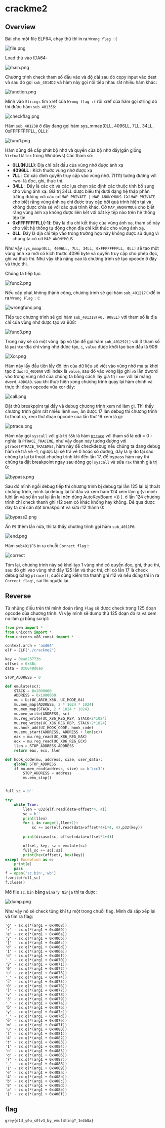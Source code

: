 # crackme2

## Overview
Bài cho một file ELF64, chạy thử thì in ra `Wrong flag :(`

![file.png](./img/filerun.png)



Load thử vào IDA64:

![main.png](./img/main.png)

Chương trình check tham số đầu vào và độ dài sau đó copy input vào dest và sau đó gọi `sub_4014D2` và hàm này gọi nối tiếp nhau rất nhiều hàm khác:

![function.png](./img/function.png)

Mình vào `Strings` tìm xref của `Wrong flag :(` rồi xref của hàm gọi string đó thì được hàm `sub_401356`: 

![checkflag.png](./img/checkflag.png)

Hàm `sub_401238` ở đây đang gọi hàm sys_mmap(0LL, 4096LL, 7LL, 34LL, 0xFFFFFFFFLL, 0LL):

![func1.png](./img/func1.png)

Hàm dùng để cấp phát bộ nhớ và quyền của bộ nhớ đấy(gần giống `VirtualAlloc` trong Windows).Các tham số:
* **0LL(NULL)**: Địa chỉ bắt đầu của vùng nhớ được ánh xạ
* **4096LL** : Kích thước vùng nhớ được xạ
* **7LL** : Cờ xác đinh quyền truy cập vào vùng nhớ. 7(111) tương đương với rwx- là đọc, ghi, thực thi.
* **34LL** : Đây là các cờ và các lựa chọn xác định các thuộc tính bổ sung cho vùng ánh xạ. Giá trị 34LL được biểu thị dưới dạng hệ thập phân tương đương với các cờ `MAP_PRIVATE | MAP_ANONYMOUS`. Cờ `MAP_PRIVATE` cho biết rằng vùng ánh xạ chỉ được truy cập bởi quá trình hiện tại và không được chia sẻ với các quá trình khác. Cờ `MAP_ANONYMOUS` cho biết rằng vùng ánh xạ không được liên kết với bất kỳ tệp nào trên hệ thống tệp tin.
* **0xFFFFFFFFLL(-1)**: Đây là địa chỉ kết thúc của vùng ánh xạ, tham số này cho viết hệ thống tự động chọn địa chỉ kết thúc cho vùng ánh xạ.
* **0LL**: Đây là địa chỉ tệp vào trong trường hợp này không được sử dụng vì chúng ta có cờ `MAP_ANONYMOUS`

Như vậy `sys_mmap(0LL, 4096LL, 7LL, 34LL, 0xFFFFFFFFLL, 0LL)` sẽ tạo một vùng ánh xạ mới có kích thước 4096 byte và quyền truy cập cho phép đọc, ghi và thực thi. Như vậy khả năng cao là chương trình sẽ tạo opcode ở đây và thực thi.

Chúng ta tiếp tục:

![func2.png](./img/func2.png)

Nếu cấp phát không thành công, chương trình sẽ gọi hàm `sub_401217()`để in ra `Wrong Flag :(`:

![wrongfunc.png](./img/wrongfunc.png)

Tiếp tục chương trình sẽ gọi hàm `sub_401318(v0, 908LL)` với tham số là địa chỉ của vùng nhớ được tạo và 908:

![func3.png](./img/func3.png)

Trong này sẽ có một vòng lặp vô tận để gọi hàm `sub_401292()` với 3 tham số là `pointer`địa chỉ vùng nhớ được tạo, `i`, `value` được khởi tạo ban đầu là 908:

![Xor.png](./img/Xor.png)

Hàm này lấy đầu tiên lấy độ lớn của dữ liệu sẽ viết vào vùng nhớ mà ta khởi tạo ở `dword_40D0A0` với index là `value`, sau đó vào vòng lặp ghi `v5` lần dword vào trong vùng nhớ của chúng ta bằng cách lấy giá trị i `xor` với lại mảng `dword_40D0A0`. sau khi thực hiện xong chương trình quay lại hàm chính và thực thi đoạn opcode vừa xor đấy:

![call.png](./img/call.png)

Đặt thử breakpoint tại đấy và debug chương trình xem nó làm gì. Thì thấy chương trình gồm rất nhiều lệnh `mov`, ấn được 17 lần debug thì chương trình bị thoát ra, xem thử đoạn opcode của lần thứ 16 xem là gì:

![ptrace.png](./img/ptrace.png)

Hàm này gọi `syscall` với giá trị `65h` là hàm [`ptrace`](https://chromium.googlesource.com/chromiumos/docs/+/master/constants/syscalls.md) với tham số là edi = 0 - nghĩa là `PTRACE_TRACEME`, như vậy đoạn này tương đương với `ptrace(PTRACE_TRACEME)`, hàm này để checkdebug nếu chúng ta đang debug hàm sẽ trả về -1, ngược lại sẽ trả về 0 hoặc số dương, đấy là lý do tại sao chúng ta lại bị thoát chương trình khi đến lần 17, để bypass hàm này thì chúng ta đặt breakpoint ngay sau dòng gọi `syscall` và sửa `rax` thành giá trị 0:

![bypass.png](./img/bypass.png)

Sau đó mình ngồi debug tiếp thì chương trình bị debug tại lần 125 lại bị thoát chương trình, mình lại debug lại từ đầu và xem hàm 124 xem làm gì(vì mình lười ấn và sợ ấn sai lại ấn lại nên dùng AutoKeyBoard =))  ). ở lần 124 chương trình chỉ check thanh ghi r12 xem có khác không hay không. Để qua được đây ta chỉ cần đặt breakpoint và sửa r12 thành 0:

![bypass2.png](./img/bypass2.png)

Ấn `F9` thêm lần nữa, thì ta thấy chương trình gọi hàm `sub_4011F6`:

![end.png](./img/end.png)

Hàm `sub4011F6` in ra chuỗi `Correct flag!`:

![correct](./img/correctFlag.png)

Tóm lại, chương trình này sẽ khởi tạo 1 vùng nhớ có quyền đọc, ghi, thực thi, sau đó ghi vào vùng nhớ đấy 125 lần và thực thi, chỉ có lần 17 là check debug bằng `ptrace()`, cuối cùng kiểm tra thanh ghi r12 và nếu đúng thì in ra `Correct flag!`, sai thi ngược lại.

## Reverse

Từ những điều trên thì mình đoán rằng `Flag` sẽ được check trong 125 đoạn opcode của chương trình. Vì vậy mình sẽ dump thử 125 đoạn đó ra và xem nó làm gì bằng script:

``` python 
from pwn import *
from unicorn import *
from unicorn.x86_const import *

context.arch = 'amd64'
elf = ELF('./crackme2')

key = 0xad23773b
offset = 0x38c
data = 0x0040d0a0

STOP_ADDRESS = 0

def emulate(sc):
    STACK = 0x2000000
    ADDRESS = 0x1000000
    mu = Uc(UC_ARCH_X86, UC_MODE_64)
    mu.mem_map(ADDRESS, 2 * 1024 * 1024)
    mu.mem_map(STACK, 2 * 1024 * 1024)
    mu.mem_write(ADDRESS, sc)
    mu.reg_write(UC_X86_REG_RSP, STACK+2*1024)
    mu.reg_write(UC_X86_REG_RBP, STACK+2*1024)
    mu.hook_add(UC_HOOK_CODE, hook_code)
    mu.emu_start(ADDRESS, ADDRESS + len(sc))
    eax = mu.reg_read(UC_X86_REG_EAX)
    ecx = mu.reg_read(UC_X86_REG_ECX)
    llen = STOP_ADDRESS-ADDRESS
    return eax, ecx, llen

def hook_code(mu, address, size, user_data):
    global STOP_ADDRESS
    if mu.mem_read(address, size) == b'\xc3':
        STOP_ADDRESS = address
        mu.emu_stop()


full_sc = b''

try:
    while True:
        llen = u32(elf.read(data+offset*4, 4))
        sc = b''
        print(llen)
        for i in range(1,llen+1):
            sc += xor(elf.read(data+offset*4+i*4, 4),p32(key))
        
        print(disasm(sc, offset=data+offset*4+4))

        offset, key, sz = emulate(sc)
        full_sc += sc[:sz]
        print(hex(offset), hex(key))
except Exception as e:
    print(e)
    pass
f = open('sc.bin','wb')
f.write(full_sc)
f.close()
```
Mở file `sc.bin` bằng `Binary Ninja` thì ta được: 

![dump.png](./img/dump.png)

Như vậy nó sẽ check từng khí tự một trong chuỗi flag. Mình đã sắp xếp lại và tìm ra flag:

```plaintext
'g' - zx.q(*(arg1 + 0x4068))
'r' - zx.q(*(arg1 + 0x4069))
'e' - zx.q(*(arg1 + 0x406a))
'y' - zx.q(*(arg1 + 0x406b))
'{' - zx.q(*(arg1 + 0x406c))
'd' - zx.q(*(arg1 + 0x406d))
'1' - zx.q(*(arg1 + 0x406e))
'd' - zx.q(*(arg1 + 0x406f))
'_' - zx.q(*(arg1 + 0x4070))
'y' - zx.q(*(arg1 + 0x4071))
'0' - zx.q(*(arg1 + 0x4072))
'u' - zx.q(*(arg1 + 0x4073))
'_' - zx.q(*(arg1 + 0x4074))
's' - zx.q(*(arg1 + 0x4075))
'0' - zx.q(*(arg1 + 0x4076))
'l' - zx.q(*(arg1 + 0x4077))
'v' - zx.q(*(arg1 + 0x4078))
'3' - zx.q(*(arg1 + 0x4079))
'_' - zx.q(*(arg1 + 0x407a))
'b' - zx.q(*(arg1 + 0x407b))
'y' - zx.q(*(arg1 + 0x407c))
'_' - zx.q(*(arg1 + 0x407d))
'e' - zx.q(*(arg1 + 0x407e))
'm' - zx.q(*(arg1 + 0x407f))
'u' - zx.q(*(arg1 + 0x4080))
'l' - zx.q(*(arg1 + 0x4081))
'4' - zx.q(*(arg1 + 0x4082))
't' - zx.q(*(arg1 + 0x4083))
'1' - zx.q(*(arg1 + 0x4084))
'n' - zx.q(*(arg1 + 0x4085))
'g' - zx.q(*(arg1 + 0x4086))
'?' - zx.q(*(arg1 + 0x4087))
'_' - zx.q(*(arg1 + 0x4088))
'1' - zx.q(*(arg1 + 0x4089))
'e' - zx.q(*(arg1 + 0x408a))
'4' - zx.q(*(arg1 + 0x408b))
'b' - zx.q(*(arg1 + 0x408c))
'8' - zx.q(*(arg1 + 0x408d))
'a' - zx.q(*(arg1 + 0x408e))
'}' - zx.q(*(arg1 + 0x408f))  
```

## flag
`grey{d1d_y0u_s0lv3_by_emul4ting?_1e4b8a}`






